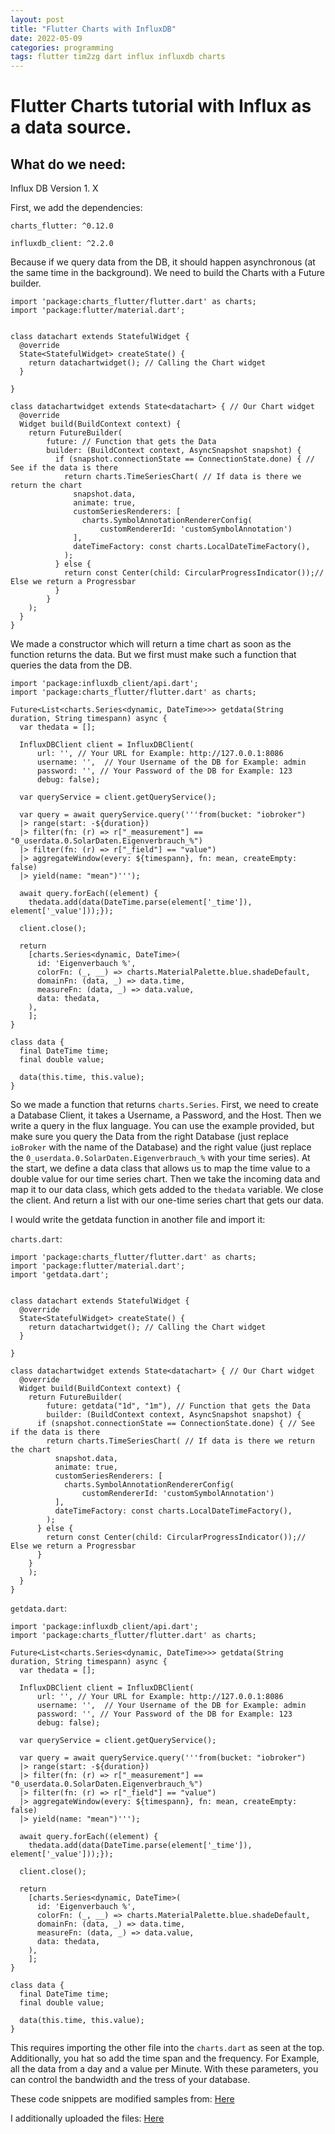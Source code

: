 ```yaml
---
layout: post
title: "Flutter Charts with InfluxDB"
date: 2022-05-09
categories: programming
tags: flutter tim2zg dart influx influxdb charts
---
```

# Flutter Charts tutorial with Influx as a data source.

## What do we need:
Influx DB Version 1. X


First, we add the dependencies:

`charts_flutter: ^0.12.0`

`influxdb_client: ^2.2.0`

Because if we query data from the DB, it should happen asynchronous (at the same time in the background). We need to build the Charts with a Future builder.
```
import 'package:charts_flutter/flutter.dart' as charts;
import 'package:flutter/material.dart';


class datachart extends StatefulWidget {
  @override
  State<StatefulWidget> createState() {
    return datachartwidget(); // Calling the Chart widget
  }

}

class datachartwidget extends State<datachart> { // Our Chart widget
  @override
  Widget build(BuildContext context) {
    return FutureBuilder(
        future: // Function that gets the Data
        builder: (BuildContext context, AsyncSnapshot snapshot) {
          if (snapshot.connectionState == ConnectionState.done) { // See if the data is there
            return charts.TimeSeriesChart( // If data is there we return the chart
              snapshot.data,
              animate: true,
              customSeriesRenderers: [
                charts.SymbolAnnotationRendererConfig(
                    customRendererId: 'customSymbolAnnotation')
              ],
              dateTimeFactory: const charts.LocalDateTimeFactory(),
            );
          } else {
            return const Center(child: CircularProgressIndicator());// Else we return a Progressbar
          }
        }
    );
  }
}
```

We made a constructor which will return a time chart as soon as the function returns the data. But we first must make such a function that queries the data from the DB.
```
import 'package:influxdb_client/api.dart';
import 'package:charts_flutter/flutter.dart' as charts;

Future<List<charts.Series<dynamic, DateTime>>> getdata(String duration, String timespann) async {
  var thedata = [];

  InfluxDBClient client = InfluxDBClient(
      url: '', // Your URL for Example: http://127.0.0.1:8086
      username: '',  // Your Username of the DB for Example: admin
      password: '', // Your Password of the DB for Example: 123
      debug: false);

  var queryService = client.getQueryService();

  var query = await queryService.query('''from(bucket: "iobroker")
  |> range(start: -${duration})
  |> filter(fn: (r) => r["_measurement"] == "0_userdata.0.SolarDaten.Eigenverbrauch_%")
  |> filter(fn: (r) => r["_field"] == "value")
  |> aggregateWindow(every: ${timespann}, fn: mean, createEmpty: false)
  |> yield(name: "mean")''');

  await query.forEach((element) {
    thedata.add(data(DateTime.parse(element['_time']), element['_value']));});

  client.close();

  return
    [charts.Series<dynamic, DateTime>(
      id: 'Eigenverbauch %',
      colorFn: (_, __) => charts.MaterialPalette.blue.shadeDefault,
      domainFn: (data, _) => data.time,
      measureFn: (data, _) => data.value,
      data: thedata,
    ),
    ];
}

class data {
  final DateTime time;
  final double value;

  data(this.time, this.value);
}
```


So we made a function that returns ``charts.Series``. First, we need to create a Database Client, it takes a Username, a Password, and the Host. Then we write a query in the flux language. You can use the example provided, but make sure you query the Data from the right Database (just replace ``ioBroker`` with the name of the Database) and the right value (just replace the ``0_userdata.0.SolarDaten.Eigenverbrauch_%`` with your time series). At the start, we define a data class that allows us to map the time value to a double value for our time series chart. Then we take the incoming data and map it to our data class, which gets added to the ``thedata`` variable. We close the client. And return a list with our one-time series chart that gets our data.

I would write the getdata function in another file and import it:

``charts.dart``:

```
import 'package:charts_flutter/flutter.dart' as charts;
import 'package:flutter/material.dart';
import 'getdata.dart';


class datachart extends StatefulWidget {
  @override
  State<StatefulWidget> createState() {
    return datachartwidget(); // Calling the Chart widget
  }

}

class datachartwidget extends State<datachart> { // Our Chart widget
  @override
  Widget build(BuildContext context) {
    return FutureBuilder(
        future: getdata("1d", "1m"), // Function that gets the Data
        builder: (BuildContext context, AsyncSnapshot snapshot) {
      if (snapshot.connectionState == ConnectionState.done) { // See if the data is there
        return charts.TimeSeriesChart( // If data is there we return the chart
          snapshot.data,
          animate: true,
          customSeriesRenderers: [
            charts.SymbolAnnotationRendererConfig(
                customRendererId: 'customSymbolAnnotation')
          ],
          dateTimeFactory: const charts.LocalDateTimeFactory(),
        );
      } else {
        return const Center(child: CircularProgressIndicator());// Else we return a Progressbar
      }
    }
    );
  }
}
```
``getdata.dart``:

```
import 'package:influxdb_client/api.dart';
import 'package:charts_flutter/flutter.dart' as charts;

Future<List<charts.Series<dynamic, DateTime>>> getdata(String duration, String timespann) async {
  var thedata = [];

  InfluxDBClient client = InfluxDBClient(
      url: '', // Your URL for Example: http://127.0.0.1:8086
      username: '',  // Your Username of the DB for Example: admin
      password: '', // Your Password of the DB for Example: 123
      debug: false);

  var queryService = client.getQueryService();

  var query = await queryService.query('''from(bucket: "iobroker")
  |> range(start: -${duration})
  |> filter(fn: (r) => r["_measurement"] == "0_userdata.0.SolarDaten.Eigenverbrauch_%")
  |> filter(fn: (r) => r["_field"] == "value")
  |> aggregateWindow(every: ${timespann}, fn: mean, createEmpty: false)
  |> yield(name: "mean")''');

  await query.forEach((element) {
    thedata.add(data(DateTime.parse(element['_time']), element['_value']));});

  client.close();

  return
    [charts.Series<dynamic, DateTime>(
      id: 'Eigenverbauch %',
      colorFn: (_, __) => charts.MaterialPalette.blue.shadeDefault,
      domainFn: (data, _) => data.time,
      measureFn: (data, _) => data.value,
      data: thedata,
    ),
    ];
}

class data {
  final DateTime time;
  final double value;

  data(this.time, this.value);
}
```

This requires importing the other file into the ``charts.dart`` as seen at the top. Additionally, you hat so add the time span and the frequency. For Example, all the data from a day and a value per Minute. With these parameters, you can control the bandwidth and the tress of your database.

These code snippets are modified samples from: [Here](https://google.github.io/charts/flutter/gallery.html)

I additionally uploaded the files: [Here](https://github.com/tim2zg/blog_samples)
